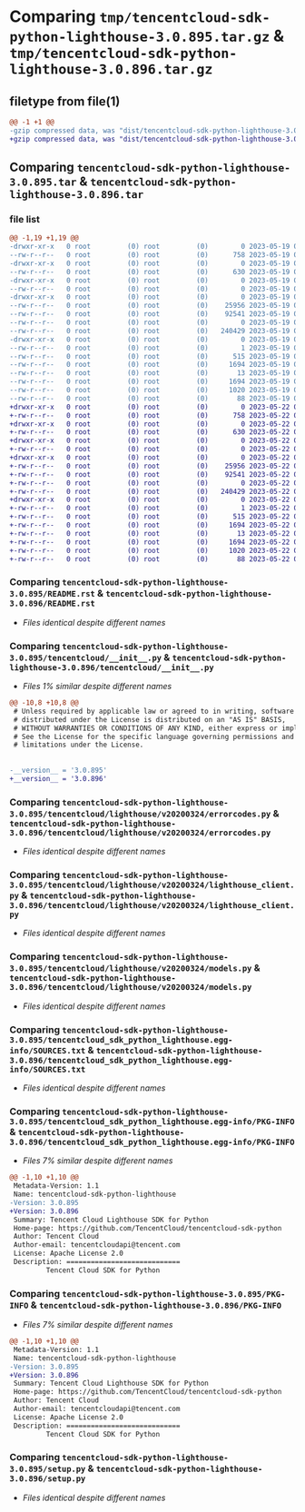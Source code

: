 # Comparing `tmp/tencentcloud-sdk-python-lighthouse-3.0.895.tar.gz` & `tmp/tencentcloud-sdk-python-lighthouse-3.0.896.tar.gz`

## filetype from file(1)

```diff
@@ -1 +1 @@
-gzip compressed data, was "dist/tencentcloud-sdk-python-lighthouse-3.0.895.tar", last modified: Fri May 19 02:54:25 2023, max compression
+gzip compressed data, was "dist/tencentcloud-sdk-python-lighthouse-3.0.896.tar", last modified: Mon May 22 00:26:39 2023, max compression
```

## Comparing `tencentcloud-sdk-python-lighthouse-3.0.895.tar` & `tencentcloud-sdk-python-lighthouse-3.0.896.tar`

### file list

```diff
@@ -1,19 +1,19 @@
-drwxr-xr-x   0 root         (0) root         (0)        0 2023-05-19 02:54:25.000000 tencentcloud-sdk-python-lighthouse-3.0.895/
--rw-r--r--   0 root         (0) root         (0)      758 2023-05-19 02:54:25.000000 tencentcloud-sdk-python-lighthouse-3.0.895/README.rst
-drwxr-xr-x   0 root         (0) root         (0)        0 2023-05-19 02:54:25.000000 tencentcloud-sdk-python-lighthouse-3.0.895/tencentcloud/
--rw-r--r--   0 root         (0) root         (0)      630 2023-05-19 02:54:25.000000 tencentcloud-sdk-python-lighthouse-3.0.895/tencentcloud/__init__.py
-drwxr-xr-x   0 root         (0) root         (0)        0 2023-05-19 02:54:25.000000 tencentcloud-sdk-python-lighthouse-3.0.895/tencentcloud/lighthouse/
--rw-r--r--   0 root         (0) root         (0)        0 2023-05-19 02:54:25.000000 tencentcloud-sdk-python-lighthouse-3.0.895/tencentcloud/lighthouse/__init__.py
-drwxr-xr-x   0 root         (0) root         (0)        0 2023-05-19 02:54:25.000000 tencentcloud-sdk-python-lighthouse-3.0.895/tencentcloud/lighthouse/v20200324/
--rw-r--r--   0 root         (0) root         (0)    25956 2023-05-19 02:54:25.000000 tencentcloud-sdk-python-lighthouse-3.0.895/tencentcloud/lighthouse/v20200324/errorcodes.py
--rw-r--r--   0 root         (0) root         (0)    92541 2023-05-19 02:54:25.000000 tencentcloud-sdk-python-lighthouse-3.0.895/tencentcloud/lighthouse/v20200324/lighthouse_client.py
--rw-r--r--   0 root         (0) root         (0)        0 2023-05-19 02:54:25.000000 tencentcloud-sdk-python-lighthouse-3.0.895/tencentcloud/lighthouse/v20200324/__init__.py
--rw-r--r--   0 root         (0) root         (0)   240429 2023-05-19 02:54:25.000000 tencentcloud-sdk-python-lighthouse-3.0.895/tencentcloud/lighthouse/v20200324/models.py
-drwxr-xr-x   0 root         (0) root         (0)        0 2023-05-19 02:54:25.000000 tencentcloud-sdk-python-lighthouse-3.0.895/tencentcloud_sdk_python_lighthouse.egg-info/
--rw-r--r--   0 root         (0) root         (0)        1 2023-05-19 02:54:25.000000 tencentcloud-sdk-python-lighthouse-3.0.895/tencentcloud_sdk_python_lighthouse.egg-info/dependency_links.txt
--rw-r--r--   0 root         (0) root         (0)      515 2023-05-19 02:54:25.000000 tencentcloud-sdk-python-lighthouse-3.0.895/tencentcloud_sdk_python_lighthouse.egg-info/SOURCES.txt
--rw-r--r--   0 root         (0) root         (0)     1694 2023-05-19 02:54:25.000000 tencentcloud-sdk-python-lighthouse-3.0.895/tencentcloud_sdk_python_lighthouse.egg-info/PKG-INFO
--rw-r--r--   0 root         (0) root         (0)       13 2023-05-19 02:54:25.000000 tencentcloud-sdk-python-lighthouse-3.0.895/tencentcloud_sdk_python_lighthouse.egg-info/top_level.txt
--rw-r--r--   0 root         (0) root         (0)     1694 2023-05-19 02:54:25.000000 tencentcloud-sdk-python-lighthouse-3.0.895/PKG-INFO
--rw-r--r--   0 root         (0) root         (0)     1020 2023-05-19 02:54:25.000000 tencentcloud-sdk-python-lighthouse-3.0.895/setup.py
--rw-r--r--   0 root         (0) root         (0)       88 2023-05-19 02:54:25.000000 tencentcloud-sdk-python-lighthouse-3.0.895/setup.cfg
+drwxr-xr-x   0 root         (0) root         (0)        0 2023-05-22 00:26:39.000000 tencentcloud-sdk-python-lighthouse-3.0.896/
+-rw-r--r--   0 root         (0) root         (0)      758 2023-05-22 00:26:39.000000 tencentcloud-sdk-python-lighthouse-3.0.896/README.rst
+drwxr-xr-x   0 root         (0) root         (0)        0 2023-05-22 00:26:39.000000 tencentcloud-sdk-python-lighthouse-3.0.896/tencentcloud/
+-rw-r--r--   0 root         (0) root         (0)      630 2023-05-22 00:26:39.000000 tencentcloud-sdk-python-lighthouse-3.0.896/tencentcloud/__init__.py
+drwxr-xr-x   0 root         (0) root         (0)        0 2023-05-22 00:26:39.000000 tencentcloud-sdk-python-lighthouse-3.0.896/tencentcloud/lighthouse/
+-rw-r--r--   0 root         (0) root         (0)        0 2023-05-22 00:26:39.000000 tencentcloud-sdk-python-lighthouse-3.0.896/tencentcloud/lighthouse/__init__.py
+drwxr-xr-x   0 root         (0) root         (0)        0 2023-05-22 00:26:39.000000 tencentcloud-sdk-python-lighthouse-3.0.896/tencentcloud/lighthouse/v20200324/
+-rw-r--r--   0 root         (0) root         (0)    25956 2023-05-22 00:26:39.000000 tencentcloud-sdk-python-lighthouse-3.0.896/tencentcloud/lighthouse/v20200324/errorcodes.py
+-rw-r--r--   0 root         (0) root         (0)    92541 2023-05-22 00:26:39.000000 tencentcloud-sdk-python-lighthouse-3.0.896/tencentcloud/lighthouse/v20200324/lighthouse_client.py
+-rw-r--r--   0 root         (0) root         (0)        0 2023-05-22 00:26:39.000000 tencentcloud-sdk-python-lighthouse-3.0.896/tencentcloud/lighthouse/v20200324/__init__.py
+-rw-r--r--   0 root         (0) root         (0)   240429 2023-05-22 00:26:39.000000 tencentcloud-sdk-python-lighthouse-3.0.896/tencentcloud/lighthouse/v20200324/models.py
+drwxr-xr-x   0 root         (0) root         (0)        0 2023-05-22 00:26:39.000000 tencentcloud-sdk-python-lighthouse-3.0.896/tencentcloud_sdk_python_lighthouse.egg-info/
+-rw-r--r--   0 root         (0) root         (0)        1 2023-05-22 00:26:39.000000 tencentcloud-sdk-python-lighthouse-3.0.896/tencentcloud_sdk_python_lighthouse.egg-info/dependency_links.txt
+-rw-r--r--   0 root         (0) root         (0)      515 2023-05-22 00:26:39.000000 tencentcloud-sdk-python-lighthouse-3.0.896/tencentcloud_sdk_python_lighthouse.egg-info/SOURCES.txt
+-rw-r--r--   0 root         (0) root         (0)     1694 2023-05-22 00:26:39.000000 tencentcloud-sdk-python-lighthouse-3.0.896/tencentcloud_sdk_python_lighthouse.egg-info/PKG-INFO
+-rw-r--r--   0 root         (0) root         (0)       13 2023-05-22 00:26:39.000000 tencentcloud-sdk-python-lighthouse-3.0.896/tencentcloud_sdk_python_lighthouse.egg-info/top_level.txt
+-rw-r--r--   0 root         (0) root         (0)     1694 2023-05-22 00:26:39.000000 tencentcloud-sdk-python-lighthouse-3.0.896/PKG-INFO
+-rw-r--r--   0 root         (0) root         (0)     1020 2023-05-22 00:26:39.000000 tencentcloud-sdk-python-lighthouse-3.0.896/setup.py
+-rw-r--r--   0 root         (0) root         (0)       88 2023-05-22 00:26:39.000000 tencentcloud-sdk-python-lighthouse-3.0.896/setup.cfg
```

### Comparing `tencentcloud-sdk-python-lighthouse-3.0.895/README.rst` & `tencentcloud-sdk-python-lighthouse-3.0.896/README.rst`

 * *Files identical despite different names*

### Comparing `tencentcloud-sdk-python-lighthouse-3.0.895/tencentcloud/__init__.py` & `tencentcloud-sdk-python-lighthouse-3.0.896/tencentcloud/__init__.py`

 * *Files 1% similar despite different names*

```diff
@@ -10,8 +10,8 @@
 # Unless required by applicable law or agreed to in writing, software
 # distributed under the License is distributed on an "AS IS" BASIS,
 # WITHOUT WARRANTIES OR CONDITIONS OF ANY KIND, either express or implied.
 # See the License for the specific language governing permissions and
 # limitations under the License.
 
 
-__version__ = '3.0.895'
+__version__ = '3.0.896'
```

### Comparing `tencentcloud-sdk-python-lighthouse-3.0.895/tencentcloud/lighthouse/v20200324/errorcodes.py` & `tencentcloud-sdk-python-lighthouse-3.0.896/tencentcloud/lighthouse/v20200324/errorcodes.py`

 * *Files identical despite different names*

### Comparing `tencentcloud-sdk-python-lighthouse-3.0.895/tencentcloud/lighthouse/v20200324/lighthouse_client.py` & `tencentcloud-sdk-python-lighthouse-3.0.896/tencentcloud/lighthouse/v20200324/lighthouse_client.py`

 * *Files identical despite different names*

### Comparing `tencentcloud-sdk-python-lighthouse-3.0.895/tencentcloud/lighthouse/v20200324/models.py` & `tencentcloud-sdk-python-lighthouse-3.0.896/tencentcloud/lighthouse/v20200324/models.py`

 * *Files identical despite different names*

### Comparing `tencentcloud-sdk-python-lighthouse-3.0.895/tencentcloud_sdk_python_lighthouse.egg-info/SOURCES.txt` & `tencentcloud-sdk-python-lighthouse-3.0.896/tencentcloud_sdk_python_lighthouse.egg-info/SOURCES.txt`

 * *Files identical despite different names*

### Comparing `tencentcloud-sdk-python-lighthouse-3.0.895/tencentcloud_sdk_python_lighthouse.egg-info/PKG-INFO` & `tencentcloud-sdk-python-lighthouse-3.0.896/tencentcloud_sdk_python_lighthouse.egg-info/PKG-INFO`

 * *Files 7% similar despite different names*

```diff
@@ -1,10 +1,10 @@
 Metadata-Version: 1.1
 Name: tencentcloud-sdk-python-lighthouse
-Version: 3.0.895
+Version: 3.0.896
 Summary: Tencent Cloud Lighthouse SDK for Python
 Home-page: https://github.com/TencentCloud/tencentcloud-sdk-python
 Author: Tencent Cloud
 Author-email: tencentcloudapi@tencent.com
 License: Apache License 2.0
 Description: ============================
         Tencent Cloud SDK for Python
```

### Comparing `tencentcloud-sdk-python-lighthouse-3.0.895/PKG-INFO` & `tencentcloud-sdk-python-lighthouse-3.0.896/PKG-INFO`

 * *Files 7% similar despite different names*

```diff
@@ -1,10 +1,10 @@
 Metadata-Version: 1.1
 Name: tencentcloud-sdk-python-lighthouse
-Version: 3.0.895
+Version: 3.0.896
 Summary: Tencent Cloud Lighthouse SDK for Python
 Home-page: https://github.com/TencentCloud/tencentcloud-sdk-python
 Author: Tencent Cloud
 Author-email: tencentcloudapi@tencent.com
 License: Apache License 2.0
 Description: ============================
         Tencent Cloud SDK for Python
```

### Comparing `tencentcloud-sdk-python-lighthouse-3.0.895/setup.py` & `tencentcloud-sdk-python-lighthouse-3.0.896/setup.py`

 * *Files identical despite different names*

